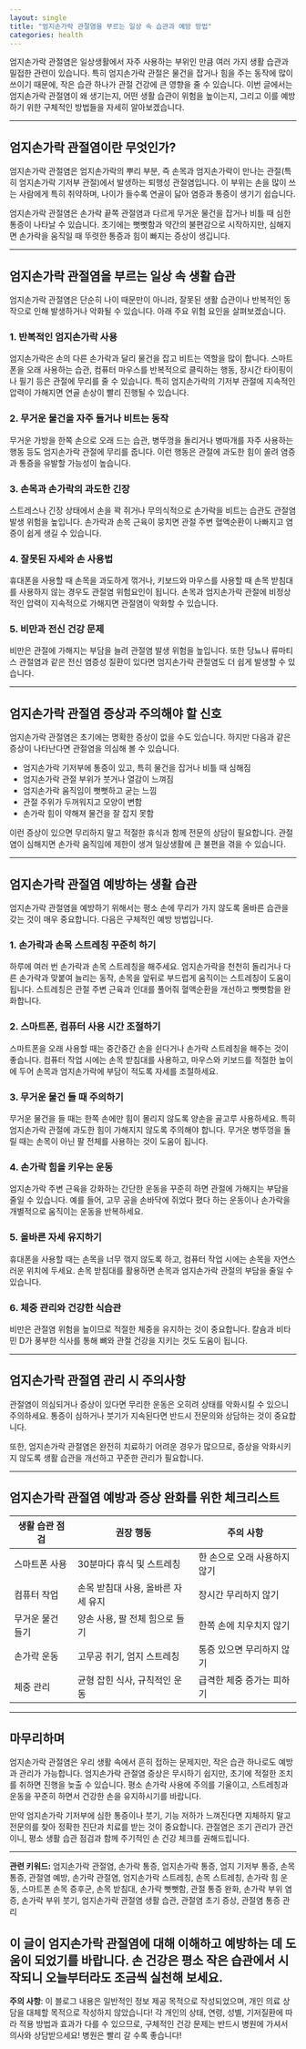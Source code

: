 ```yaml
---
layout: single
title: "엄지손가락 관절염을 부르는 일상 속 습관과 예방 방법"
categories: health
---
```

엄지손가락 관절염은 일상생활에서 자주 사용하는 부위인 만큼 여러 가지 생활 습관과 밀접한 관련이 있습니다. 특히 엄지손가락 관절은 물건을 잡거나 힘을 주는 동작에 많이 쓰이기 때문에, 작은 습관 하나가 관절 건강에 큰 영향을 줄 수 있습니다. 이번 글에서는 엄지손가락 관절염이 왜 생기는지, 어떤 생활 습관이 위험을 높이는지, 그리고 이를 예방하기 위한 구체적인 방법들을 자세히 알아보겠습니다.

---

## 엄지손가락 관절염이란 무엇인가?

엄지손가락 관절염은 엄지손가락의 뿌리 부분, 즉 손목과 엄지손가락이 만나는 관절(특히 엄지손가락 기저부 관절)에서 발생하는 퇴행성 관절염입니다. 이 부위는 손을 많이 쓰는 사람에게 특히 취약하며, 나이가 들수록 연골이 닳아 염증과 통증이 생기기 쉽습니다.

엄지손가락 관절염은 손가락 끝쪽 관절염과 다르게 무거운 물건을 잡거나 비틀 때 심한 통증이 나타날 수 있습니다. 초기에는 뻣뻣함과 약간의 불편감으로 시작하지만, 심해지면 손가락을 움직일 때 뚜렷한 통증과 힘이 빠지는 증상이 생깁니다.

---

## 엄지손가락 관절염을 부르는 일상 속 생활 습관

엄지손가락 관절염은 단순히 나이 때문만이 아니라, 잘못된 생활 습관이나 반복적인 동작으로 인해 발생하거나 악화될 수 있습니다. 아래 주요 위험 요인을 살펴보겠습니다.

### 1. 반복적인 엄지손가락 사용

엄지손가락은 손의 다른 손가락과 달리 물건을 잡고 비트는 역할을 많이 합니다. 스마트폰을 오래 사용하는 습관, 컴퓨터 마우스를 반복적으로 클릭하는 행동, 장시간 타이핑이나 필기 등은 관절에 무리를 줄 수 있습니다. 특히 엄지손가락의 기저부 관절에 지속적인 압력이 가해지면 연골 손상이 빨리 진행될 수 있습니다.

### 2. 무거운 물건을 자주 들거나 비트는 동작

무거운 가방을 한쪽 손으로 오래 드는 습관, 병뚜껑을 돌리거나 병따개를 자주 사용하는 행동 등도 엄지손가락 관절에 무리를 줍니다. 이런 행동은 관절에 과도한 힘이 쏠려 염증과 통증을 유발할 가능성이 높습니다.

### 3. 손목과 손가락의 과도한 긴장

스트레스나 긴장 상태에서 손을 꽉 쥐거나 무의식적으로 손가락을 비트는 습관도 관절염 발생 위험을 높입니다. 손가락과 손목 근육이 뭉치면 관절 주변 혈액순환이 나빠지고 염증이 쉽게 생길 수 있습니다.

### 4. 잘못된 자세와 손 사용법

휴대폰을 사용할 때 손목을 과도하게 꺾거나, 키보드와 마우스를 사용할 때 손목 받침대를 사용하지 않는 경우도 관절염 위험요인이 됩니다. 손목과 엄지손가락 관절에 비정상적인 압력이 지속적으로 가해지면 관절염이 악화할 수 있습니다.

### 5. 비만과 전신 건강 문제

비만은 관절에 가해지는 부담을 늘려 관절염 발생 위험을 높입니다. 또한 당뇨나 류마티스 관절염과 같은 전신 염증성 질환이 있다면 엄지손가락 관절염도 더 쉽게 발생할 수 있습니다.

---

## 엄지손가락 관절염 증상과 주의해야 할 신호

엄지손가락 관절염은 초기에는 명확한 증상이 없을 수도 있습니다. 하지만 다음과 같은 증상이 나타난다면 관절염을 의심해 볼 수 있습니다.

- 엄지손가락 기저부에 통증이 있고, 특히 물건을 잡거나 비틀 때 심해짐
- 엄지손가락 관절 부위가 붓거나 열감이 느껴짐
- 엄지손가락 움직임이 뻣뻣하고 굳는 느낌
- 관절 주위가 두꺼워지고 모양이 변함
- 손가락 힘이 약해져 물건을 잘 잡지 못함

이런 증상이 있으면 무리하지 말고 적절한 휴식과 함께 전문의 상담이 필요합니다. 관절염이 심해지면 손가락 움직임에 제한이 생겨 일상생활에 큰 불편을 겪을 수 있습니다.

---

## 엄지손가락 관절염 예방하는 생활 습관

엄지손가락 관절염을 예방하기 위해서는 평소 손에 무리가 가지 않도록 올바른 습관을 갖는 것이 매우 중요합니다. 다음은 구체적인 예방 방법입니다.

### 1. 손가락과 손목 스트레칭 꾸준히 하기

하루에 여러 번 손가락과 손목 스트레칭을 해주세요. 엄지손가락을 천천히 돌리거나 다른 손가락과 맞붙여 늘리는 동작, 손목을 앞뒤로 부드럽게 움직이는 스트레칭이 도움이 됩니다. 스트레칭은 관절 주변 근육과 인대를 풀어줘 혈액순환을 개선하고 뻣뻣함을 완화합니다.

### 2. 스마트폰, 컴퓨터 사용 시간 조절하기

스마트폰을 오래 사용할 때는 중간중간 손을 쉰다거나 손가락 스트레칭을 해주는 것이 좋습니다. 컴퓨터 작업 시에는 손목 받침대를 사용하고, 마우스와 키보드를 적절한 높이에 두어 손목과 엄지손가락에 부담이 적도록 자세를 조절하세요.

### 3. 무거운 물건 들 때 주의하기

무거운 물건을 들 때는 한쪽 손에만 힘이 몰리지 않도록 양손을 골고루 사용하세요. 특히 엄지손가락 관절에 과도한 힘이 가해지지 않도록 주의해야 합니다. 무거운 병뚜껑을 돌릴 때는 손목이 아닌 팔 전체를 사용하는 것이 도움이 됩니다.

### 4. 손가락 힘을 키우는 운동

엄지손가락 주변 근육을 강화하는 간단한 운동을 꾸준히 하면 관절에 가해지는 부담을 줄일 수 있습니다. 예를 들어, 고무 공을 손바닥에 쥐었다 폈다 하는 운동이나 손가락을 개별적으로 움직이는 운동을 반복하세요.

### 5. 올바른 자세 유지하기

휴대폰을 사용할 때는 손목을 너무 꺾지 않도록 하고, 컴퓨터 작업 시에는 손목을 자연스러운 위치에 두세요. 손목 받침대를 활용하면 손목과 엄지손가락 관절의 부담을 줄일 수 있습니다.

### 6. 체중 관리와 건강한 식습관

비만은 관절염 위험을 높이므로 적절한 체중을 유지하는 것이 중요합니다. 칼슘과 비타민 D가 풍부한 식사를 통해 뼈와 관절 건강을 지키는 것도 도움이 됩니다.

---

## 엄지손가락 관절염 관리 시 주의사항

관절염이 의심되거나 증상이 있다면 무리한 운동은 오히려 상태를 악화시킬 수 있으니 주의하세요. 통증이 심하거나 붓기가 지속된다면 반드시 전문의와 상담하는 것이 중요합니다.

또한, 엄지손가락 관절염은 완전히 치료하기 어려운 경우가 많으므로, 증상을 악화시키지 않도록 생활 습관을 개선하고 꾸준한 관리가 필요합니다.

---

## 엄지손가락 관절염 예방과 증상 완화를 위한 체크리스트

| 생활 습관 점검 | 권장 행동 | 주의 사항 |
|----------------|-----------|------------|
| 스마트폰 사용  | 30분마다 휴식 및 스트레칭 | 한 손으로 오래 사용하지 않기 |
| 컴퓨터 작업    | 손목 받침대 사용, 올바른 자세 유지 | 장시간 무리하지 않기 |
| 무거운 물건 들기 | 양손 사용, 팔 전체 힘으로 들기 | 한쪽 손에 치우치지 않기 |
| 손가락 운동    | 고무공 쥐기, 엄지 스트레칭 | 통증 있으면 무리하지 않기 |
| 체중 관리     | 균형 잡힌 식사, 규칙적인 운동 | 급격한 체중 증가는 피하기 |

---

## 마무리하며

엄지손가락 관절염은 우리 생활 속에서 흔히 접하는 문제지만, 작은 습관 하나로도 예방과 관리가 가능합니다. 엄지손가락 관절염 증상은 무시하기 쉽지만, 초기에 적절한 조치를 취하면 진행을 늦출 수 있습니다. 평소 손가락 사용에 주의를 기울이고, 스트레칭과 운동을 꾸준히 하면서 건강한 손을 유지하시기를 바랍니다.

만약 엄지손가락 기저부에 심한 통증이나 붓기, 기능 저하가 느껴진다면 지체하지 말고 전문의를 찾아 정확한 진단과 치료를 받는 것이 중요합니다. 관절염은 조기 관리가 관건이니, 평소 생활 습관 점검과 함께 주기적인 손 건강 체크를 권해드립니다.

---

**관련 키워드:** 엄지손가락 관절염, 손가락 통증, 엄지손가락 통증, 엄지 기저부 통증, 손목 통증, 관절염 예방, 손가락 관절염, 엄지손가락 스트레칭, 손목 스트레칭, 손가락 힘 운동, 스마트폰 손목 증후군, 손목 받침대, 손가락 뻣뻣함, 관절 통증 완화, 손가락 부위 염증, 손가락 부위 붓기, 엄지손가락 관절염 생활 습관, 관절염 초기 증상, 관절염 통증 관리

이 글이 엄지손가락 관절염에 대해 이해하고 예방하는 데 도움이 되었기를 바랍니다. 손 건강은 평소 작은 습관에서 시작되니 오늘부터라도 조금씩 실천해 보세요.
---

**주의 사항**: 이 블로그 내용은 일반적인 정보 제공 목적으로 작성되었으며, 개인 의료 상담을 대체할 목적으로 작성하지 않았습니다! 각 개인의 상태, 연령, 성별, 기저질환에 따라 적용 방법과 효과가 다를 수 있으므로, 구체적인 건강 문제는 반드시 병원에 가셔서 의사와 상담받으세요! 병원은 빨리 갈 수록 좋습니다!

